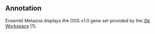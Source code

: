Annotation
----------

Ensembl Metazoa displays the OGS v1.0 gene set provided by the [i5k
Workspace](https://i5k.nal.usda.gov/Mayetiola_destructor) \[1\].
